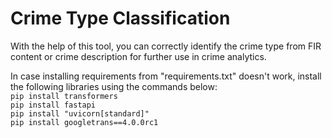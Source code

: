 # Crime Type Classification
With the help of this tool, you can correctly identify the crime type from FIR content or crime description for further use in crime analytics.

In case installing requirements from "requirements.txt" doesn't work, install the following libraries using the commands below:\
`pip install transformers`\
`pip install fastapi`\
`pip install "uvicorn[standard]"`\
`pip install googletrans==4.0.0rc1`
